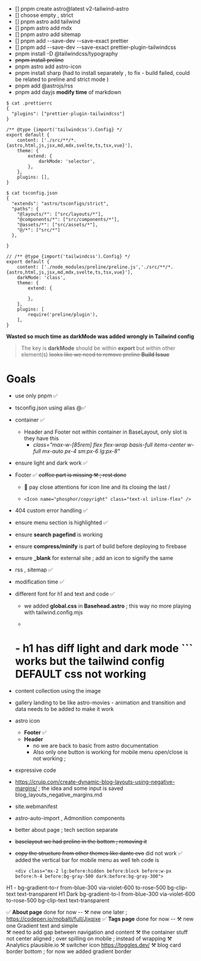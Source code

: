 - [] pnpm create astro@latest v2-tailwind-astro
- [] choose empty , strict 
- [] pnpm astro add tailwind
- [] pnpm astro add mdx
- [] pnpm astro add sitemap
- [] pnpm add --save-dev --save-exact prettier
- [] pnpm add --save-dev --save-exact prettier-plugin-tailwindcss 
- pnpm install -D @tailwindcss/typography
- ~~pnpm install preline~~
- pnpm astro add astro-icon
- pnpm install sharp (had to install separately , to fix - build failed,  could be related to preline and strict mode )
- pnpm add @astrojs/rss
- pnpm add dayjs **modify time** of markdown

```
$ cat .prettierrc
{
  "plugins": ["prettier-plugin-tailwindcss"]
}
```
```
/** @type {import('tailwindcss').Config} */
export default {
	content: ['./src/**/*.{astro,html,js,jsx,md,mdx,svelte,ts,tsx,vue}'],
	theme: {
		extend: {
			darkMode: 'selector',
		},
	},
	plugins: [],
}
```
```
$ cat tsconfig.json
{
  "extends": "astro/tsconfigs/strict",
  "paths": {
    "@layouts/*": ["src/layouts/*"],
    "@components/*": ["src/components/*"],
    "@assets/*": ["src/assets/*"],
    "@/*": ["src/*"]
  },

}
```
```
// /** @type {import('tailwindcss').Config} */
export default {
	content: ['./node_modules/preline/preline.js','./src/**/*.{astro,html,js,jsx,md,mdx,svelte,ts,tsx,vue}'],
	darkMode: 'class',
	theme: {
		extend: {
			
		},
	},
	plugins: [
		require('preline/plugin'),
	],
}

```
**Wasted so much time as darkMode was added wrongly in Tailwind config**
> The key is **darkMode** should be within **export** but within other element(s) 
> ~~looks like we need to remove preline **Build Issue**~~

# Goals

- use only pnpm ✅
- tsconfig.json using alias @✅
- container ✅
	- Header and Footer not within container in BaseLayout, only slot is they  have this 
		- *class="max-w-[85rem] flex flex-wrap basis-full items-center w-full mx-auto px-4 sm:px-6 lg:px-8"* 
- ensure light and dark work ✅
- Footer ✅ ~~coffee part is missing ⚒️ ; rest done~~ 
	- 📖 pay close attentions for icon line and its closing the last /
	- 
		``` 
		<Icon name="phosphor/copyright" class="text-xl inline-flex" /> 
		```
- 404 custom error handling ✅
- ensure menu section is highlighted ✅
- ensure **search pagefind** is working 
- ensure **compress/minify**  is part of build before deploying to firebase 
- ensure **_blank** for external site ; add an icon to signify the same
- rss , sitemap ✅
- modification time ✅
- different font for h1 and text and code ✅
	- we added **global.css** in **Basehead.astro** ; this way no more playing with tailwind.config.mjs
	- ```
	<h1 class="text-6xl font-serif" > 
	- h1 has diff light and dark mode
	```
	works but the tailwind config DEFAULT css not working 

- content collection using the image 
- gallery landing to be like astro-movies - animation and transition and data needs to be added to make it work 
- astro icon 
	- **Footer** ✅
	- **Header** 
		- no we are back to basic from astro documentation
		- Also only one button is working for mobile menu  open/close is not working ; 
- expressive code 
- https://cruip.com/create-dynamic-blog-layouts-using-negative-margins/ ; the idea and some input is saved blog_layouts_negative_margins.md
- site.webmanifest
- astro-auto-import , Admonition components 
- better about page ; tech section separate
- ~~baselayout we had preline in the bottom ; removing it <script src="../../node_modules/preline/dist/preline.js"></script>~~
- ~~copy the structure from other themes like dante evo~~ did not work 
✅ added the vertical bar for mobile menu as well teh code is 
	```
	<div class="mx-2 lg:before:hidden before:block before:w-px before:h-4 before:bg-gray-500 dark:before:bg-gray-300">
	```
H1 - bg-gradient-to-r from-blue-300 via-violet-600 to-rose-500 bg-clip-text text-transparent
H1 Dark bg-gradient-to-l from-blue-300 via-violet-600 to-rose-500 bg-clip-text text-transparent

✅ **About page** done for now -- ⚒️ new one  later  ; https://codepen.io/mobalti/full/Jjxqjxe
✅ **Tags page** done for now -- ⚒️ new one Gradient text and simple  
⚒️ need to add gap between navigation and content 
⚒️ the container stuff not center aligned ; over spilling on mobile ; instead of wrapping 
⚒️ Analytics plausible.io
⚒️ switcher icon https://toggles.dev/
⚒️ blog card border bottom ; for now we added gradient border